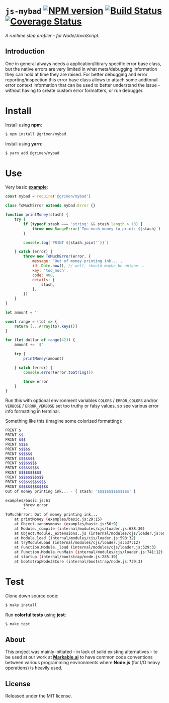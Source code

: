 
# `js-mybad` [![NPM version](https://badge.fury.io/js/%40grimen%2Fmybad.svg)](https://badge.fury.io/js/%40grimen%2Fmybad) [![Build Status](https://travis-ci.com/grimen/js-mybad.svg?token=sspjPRWbecBSpceU8Jyn&branch=master)](https://travis-ci.com/grimen/js-mybad) [![Coverage Status](https://codecov.io/gh/grimen/js-mybad/branch/master/graph/badge.svg)](https://codecov.io/gh/grimen/js-mybad)

*A runtime step profiler - for Node/JavaScript.*


## Introduction

One in general always needs a application/library specific error base class, but the native errors are very limited in what meta/debugging information they can hold at time they are raised. For better debugging and error reporting/inspection this error base class allows to attach some additonal error context information that can be used to better understand the issue - without having to create custom error formatters, or run debugger.


# Install

Install using **npm**:

```bash
$ npm install @grimen/mybad
```

Install using **yarn**:

```bash
$ yarn add @grimen/mybad
```


# Use

Very basic **[example](https://github.com/grimen/js-mybad/tree/master/examples/basic.js)**:

```javascript
const mybad = require('@grimen/mybad')

class ToMuchError extends mybad.Error {}

function printMoney(stash) {
    try {
        if (typeof stash === 'string' && stash.length > 13) {
            throw new RangeError(`Too much money to print: ${stash}`)
        }

        console.log(`PRINT ${stash.join('')}`)

    } catch (error) {
        throw new ToMuchError(error, {
            message: 'Out of money printing ink...',
            id: Date.now(), // well, should maybe be unique...
            key: 'too_much',
            code: 400,
            details: {
                stash,
            },
        })
    }
}

let amount = ''

const range = (to) => {
    return [...Array(to).keys()]
}

for (let dollar of range(42)) {
    amount += '$'

    try {
        printMoney(amount)

    } catch (error) {
        console.error(error.toString())

        throw error
    }
}

```

Run this with optional environment variables `COLORS` / `ERROR_COLORS` and/or `VERBOSE` / `ERROR_VERBOSE` set too truthy or falsy values, so see various error info formatting in terminal.

Something like this (imagine some colorized formatting):

```bash
PRINT $
PRINT $$
PRINT $$$
PRINT $$$$
PRINT $$$$$
PRINT $$$$$$
PRINT $$$$$$$
PRINT $$$$$$$$
PRINT $$$$$$$$$
PRINT $$$$$$$$$$
PRINT $$$$$$$$$$$
PRINT $$$$$$$$$$$$
PRINT $$$$$$$$$$$$$
Out of money printing ink... - { stash: '$$$$$$$$$$$$$$' }

examples/basic.js:61
        throw error
        ^
ToMuchError: Out of money printing ink...
    at printMoney (examples/basic.js:29:15)
    at Object.<anonymous> (examples/basic.js:56:9)
    at Module._compile (internal/modules/cjs/loader.js:688:30)
    at Object.Module._extensions..js (internal/modules/cjs/loader.js:699:10)
    at Module.load (internal/modules/cjs/loader.js:598:32)
    at tryModuleLoad (internal/modules/cjs/loader.js:537:12)
    at Function.Module._load (internal/modules/cjs/loader.js:529:3)
    at Function.Module.runMain (internal/modules/cjs/loader.js:741:12)
    at startup (internal/bootstrap/node.js:285:19)
    at bootstrapNodeJSCore (internal/bootstrap/node.js:739:3)
```


# Test

Clone down source code:

```sh
$ make install
```

Run **colorful tests** using **jest**:

```sh
$ make test
```


## About

This project was mainly initiated - in lack of solid existing alternatives - to be used at our work at **[Markable.ai](https://markable.ai)** to have common code conventions between various programming environments where **Node.js** (for I/O heavy operations) is heavily used.


## License

Released under the MIT license.
